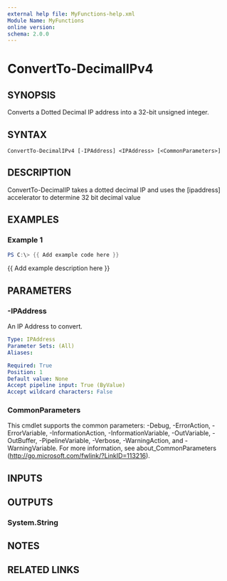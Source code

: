 ```yaml
---
external help file: MyFunctions-help.xml
Module Name: MyFunctions
online version:
schema: 2.0.0
---
```


# ConvertTo-DecimalIPv4

## SYNOPSIS
Converts a Dotted Decimal IP address into a 32-bit unsigned integer.

## SYNTAX

```
ConvertTo-DecimalIPv4 [-IPAddress] <IPAddress> [<CommonParameters>]
```

## DESCRIPTION
ConvertTo-DecimalIP takes a dotted decimal IP and uses the \[ipaddress\] accelerator to determine 32 bit decimal value

## EXAMPLES

### Example 1
```powershell
PS C:\> {{ Add example code here }}
```

{{ Add example description here }}

## PARAMETERS

### -IPAddress
An IP Address to convert.

```yaml
Type: IPAddress
Parameter Sets: (All)
Aliases:

Required: True
Position: 1
Default value: None
Accept pipeline input: True (ByValue)
Accept wildcard characters: False
```

### CommonParameters
This cmdlet supports the common parameters: -Debug, -ErrorAction, -ErrorVariable, -InformationAction, -InformationVariable, -OutVariable, -OutBuffer, -PipelineVariable, -Verbose, -WarningAction, and -WarningVariable.
For more information, see about_CommonParameters (http://go.microsoft.com/fwlink/?LinkID=113216).

## INPUTS

## OUTPUTS

### System.String

## NOTES

## RELATED LINKS
